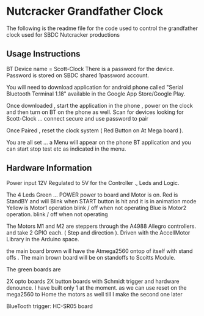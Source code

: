 # Nutcracker Grandfather Clock
The following is the readme file for the code used to control the grandfather clock used for SBDC Nutcracker productions

## Usage Instructions
BT Device name =   Scott-Clock
There is a password for the device.  Password is stored on SBDC shared 1password account.

You will need to download application for android phone called
"Serial Bluetooth Terminal 1.18" available in the Google App Store/Google Play.

Once downloaded , start the application in the phone , power on the clock and then turn on BT on the phone as well. Scan for devices looking for Scott-Clock ... connect secure and use password to pair

Once Paired , reset the clock system ( Red Button on At Mega board ).

You are all set ... a Menu will appear on the phone BT application and you can start stop test etc as indicated in the menu.

## Hardware Information
Power input 12V
Regulated to 5V for the Controller ., Leds and Logic.

The 4 Leds
Green ... POWER power to board and Motor is on.
Red is StandBY and will Blink when START button is hit and it is in animation mode
Yellow is Motor1 operation blink / off when not operating
Blue is Motor2 operation. blink / off when not operating

The Motors M1 and M2 are steppers through the A4988 Allegro controllers. and take 2 GPIO each. ( Step and direction ). Driven with the AccellMotor Library in the Arduino space.

the main board brown will have the Atmega2560 ontop of itself with stand offs . The main brown board will be on standoffs to Scoitts Module.

The green boards are

2X opto boards
2X button boards with Schmidt trigger and hardware denounce. I have built only 1 at the moment. as we can use reset on the mega2560 to Home the motors as well till I make the second one later

BlueTooth trigger:  HC-SR05 board
